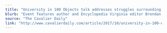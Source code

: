 ```yaml
---
title: "University in 100 Objects talk addresses struggles surrounding U.Va.’s changing identity"
blurb: "Event features author and Encyclopedia Virginia editor Brendan Wolfe."
source: "The Cavalier Daily"
link: "http://www.cavalierdaily.com/article/2017/10/university-in-100-objects-talk-addresses-struggles-surrounding-u-va-s-changing-identity"
---
```

